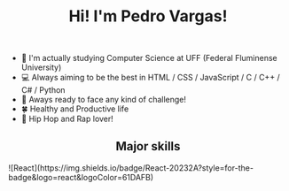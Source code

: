<h1 align="center" >Hi! I'm Pedro Vargas!</h1>
<br />


* 📖 I'm actually studying Computer Science at UFF (Federal Fluminense University)
* 💻 Always aiming to be the best in HTML / CSS / JavaScript / C / C++ / C# / Python
* 🥊 Aways ready to face any kind of challenge!
* 🍀 Healthy and Productive life
* 🎵 Hip Hop and Rap lover! 


<h2 align='center' >Major skills</h2>

<div>
   ![React](https://img.shields.io/badge/React-20232A?style=for-the-badge&logo=react&logoColor=61DAFB)&nbsp;
</div>






  
